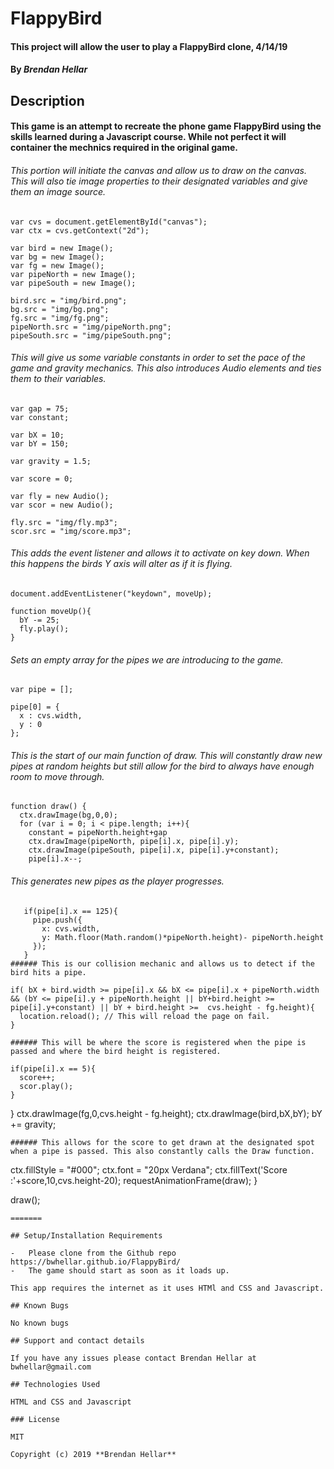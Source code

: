 # FlappyBird

#### This project will allow the user to play a FlappyBird clone, 4/14/19


#### By _**Brendan Hellar**_

## Description


#### This game is an attempt to recreate the phone game FlappyBird using the skills learned during a Javascript course.  While not perfect it will container the mechnics required in the original game.

###### This portion will initiate the canvas and allow us to draw on the canvas.  This will also tie image properties to their designated variables and give them an image source.
```
var cvs = document.getElementById("canvas");
var ctx = cvs.getContext("2d");

var bird = new Image();
var bg = new Image();
var fg = new Image();
var pipeNorth = new Image();
var pipeSouth = new Image();

bird.src = "img/bird.png";
bg.src = "img/bg.png";
fg.src = "img/fg.png";
pipeNorth.src = "img/pipeNorth.png";
pipeSouth.src = "img/pipeSouth.png";
```
###### This will give us some variable constants in order to set the pace of the game and gravity mechanics.  This also introduces Audio elements and ties them to their variables.
```
var gap = 75;
var constant;

var bX = 10;
var bY = 150;

var gravity = 1.5;

var score = 0;

var fly = new Audio();
var scor = new Audio();

fly.src = "img/fly.mp3";
scor.src = "img/score.mp3";
```
###### This adds the event listener and allows it to activate on key down.  When this happens the birds Y axis will alter as if it is flying.
```
document.addEventListener("keydown", moveUp);

function moveUp(){
  bY -= 25;
  fly.play();
}
```
###### Sets an empty array for the pipes we are introducing to the game.
```
var pipe = [];

pipe[0] = {
  x : cvs.width,
  y : 0
};
```
###### This is the start of our main function of draw.  This will constantly draw new pipes at random heights but still allow for the bird to always have enough room to move through.
```
function draw() {
  ctx.drawImage(bg,0,0);
  for (var i = 0; i < pipe.length; i++){
    constant = pipeNorth.height+gap
    ctx.drawImage(pipeNorth, pipe[i].x, pipe[i].y);
    ctx.drawImage(pipeSouth, pipe[i].x, pipe[i].y+constant);
    pipe[i].x--;
 ```
 ######  This generates new pipes as the player progresses.
 ```
    if(pipe[i].x == 125){
      pipe.push({
        x: cvs.width,
        y: Math.floor(Math.random()*pipeNorth.height)- pipeNorth.height
      });
    }
###### This is our collision mechanic and allows us to detect if the bird hits a pipe.
```
    if( bX + bird.width >= pipe[i].x && bX <= pipe[i].x + pipeNorth.width && (bY <= pipe[i].y + pipeNorth.height || bY+bird.height >= pipe[i].y+constant) || bY + bird.height >=  cvs.height - fg.height){
      location.reload(); // This will reload the page on fail.
    }
```
###### This will be where the score is registered when the pipe is passed and where the bird height is registered.
 ```
    if(pipe[i].x == 5){
      score++;
      scor.play();
    }
  }
  ctx.drawImage(fg,0,cvs.height - fg.height);
  ctx.drawImage(bird,bX,bY);
  bY += gravity;
 ```
###### This allows for the score to get drawn at the designated spot when a pipe is passed. This also constantly calls the Draw function.
```
  ctx.fillStyle = "#000";
  ctx.font = "20px Verdana";
  ctx.fillText('Score :'+score,10,cvs.height-20);
  requestAnimationFrame(draw);
}

draw();
```
=======

## Setup/Installation Requirements

-   Please clone from the Github repo https://bwhellar.github.io/FlappyBird/
-   The game should start as soon as it loads up.

This app requires the internet as it uses HTMl and CSS and Javascript.

## Known Bugs

No known bugs

## Support and contact details

If you have any issues please contact Brendan Hellar at bwhellar@gmail.com

## Technologies Used

HTML and CSS and Javascript

### License

MIT

Copyright (c) 2019 **Brendan Hellar**
